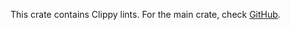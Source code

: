 This crate contains Clippy lints. For the main crate, check [GitHub](https://github.com/rust-lang/rust-clippy).
